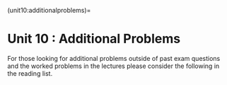 (unit10:additionalproblems)=
# Unit 10 : Additional Problems

For those looking for additional problems outside of past exam questions and the worked problems in the lectures please consider the following in the reading list.

